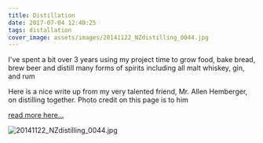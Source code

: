 ```yaml
---
title: Distillation
date: 2017-07-04 12:40:25
tags: distallation
cover_image: assets/images/20141122_NZdistilling_0044.jpg
---
```

I've spent a bit over 3 years using my project time to grow food, bake bread, brew beer and distill many forms of spirits including all malt whiskey, gin, and rum

Here is a nice write up from my very talented friend, Mr. Allen Hemberger, on distilling together.  Photo credit on this page is to him

[read more here...](http://www.stray-project.com/2015/05/distillation/)

![20141122_NZdistilling_0044.jpg](20141122_NZdistilling_0055.jpg)